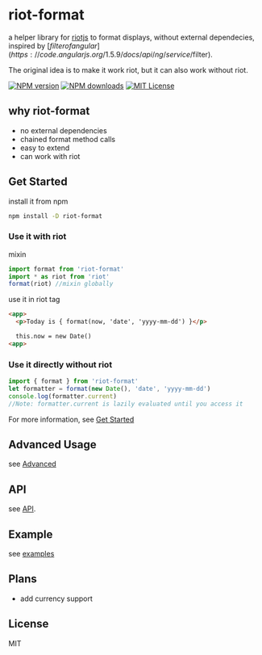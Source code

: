 # riot-format

a helper library for [riotjs](https://github.com/riot/riot) to format displays,
without external dependecies, inspired by [$filter of angular](https://code.angularjs.org/1.5.9/docs/api/ng/service/$filter).

The original idea is to make it work riot, but it can also work without riot.

[![NPM version][npm-version-image]][npm-url]
[![NPM downloads][npm-downloads-image]][npm-url]
[![MIT License][license-image]][license-url]

## why riot-format

- no external dependencies
- chained format method calls
- easy to extend
- can work with riot

## Get Started

install it from npm

```sh
npm install -D riot-format
```

### Use it with riot

mixin

```js
import format from 'riot-format'
import * as riot from 'riot'
format(riot) //mixin globally

```

use it in riot tag

```html
<app>
  <p>Today is { format(now, 'date', 'yyyy-mm-dd') }</p>

  this.now = new Date()
<app>
```

### Use it directly without riot

```js
import { format } from 'riot-format'
let formatter = format(new Date(), 'date', 'yyyy-mm-dd')
console.log(formatter.current)
//Note: formatter.current is lazily evaluated until you access it
```

For more information, see [Get Started](docs/getstarted.md)

## Advanced Usage

see [Advanced](docs/advanced.md)

## API

see [API](docs/api.md).

## Example

see [examples](examples)

## Plans

- add currency support

## License

MIT

[license-image]:http://img.shields.io/badge/license-MIT-000000.svg?style=flat-square
[license-url]:LICENSE

[npm-version-image]:http://img.shields.io/npm/v/riot-format.svg?style=flat-square
[npm-downloads-image]:http://img.shields.io/npm/dm/riot-format.svg?style=flat-square
[npm-url]:https://npmjs.org/package/riot-format